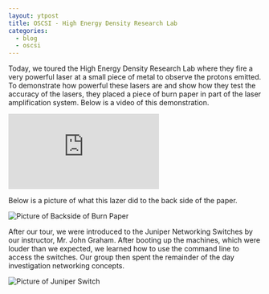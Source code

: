 ```yaml
---
layout: ytpost
title: OSCSI - High Energy Density Research Lab
categories:
  - blog
  - oscsi
---
```


Today, we toured the High Energy Density Research Lab where they fire a very powerful
laser at a small piece of metal to observe the protons emitted. To demonstrate
how powerful these lasers are and show how they test the accuracy of the lasers,
they placed a piece of burn paper in part of the laser amplification system.
Below is a video of this demonstration.

<div class='embed-responsive embed-responsive-16by9'>
<iframe class="embed-responsive-item" id="vidHEDS" src='https://www.youtube.com/embed/jmsJhDAlPdA?enablejsapi=1&origin=https://enzanki-ars.github.io'
frameborder='0' allowfullscreen></iframe>
</div>

Below is a picture of what this lazer did to the back side of the paper.

<img src="https://lh3.googleusercontent.com/DurdG55Zck_59pd4AJcDC-Tper1tvVyDu6sN_6OhDQ=w362-h643-no"
alt="Picture of Backside of Burn Paper" class="img-responsive">

After our tour, we were introduced to the Juniper Networking Switches by our instructor,
Mr. John Graham. After booting up the machines, which were louder than we expected,
we learned how to use the command line to access the switches. Our group then
spent the remainder of the day investigation networking concepts.

<img src="https://lh3.googleusercontent.com/O5xYBx5awIRbOgXxInXFNGXvfAWGQbLPcSBraJZCMQ=w1280-h720-no"
alt="Picture of Juniper Switch" class="img-responsive">
